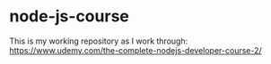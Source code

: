 # node-js-course
This is my working repository as I work through: https://www.udemy.com/the-complete-nodejs-developer-course-2/
